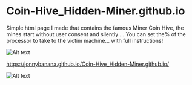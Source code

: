 # Coin-Hive_Hidden-Miner.github.io

Simple html page I made that contains the famous Miner Coin Hive, the mines start without user consent and silently ...  You can set the% of the processor to take to the victim machine... with full instructions!

![Alt text](https://raw.githubusercontent.com/JonnyBanana/Coin-Hive_Hidden-Miner.github.io/master/img/coinhive-icon.png)


https://jonnybanana.github.io/Coin-Hive_Hidden-Miner.github.io/


![Alt text](https://raw.githubusercontent.com/JonnyBanana/Coin-Hive_Hidden-Miner.github.io/master/img/bit.png)
